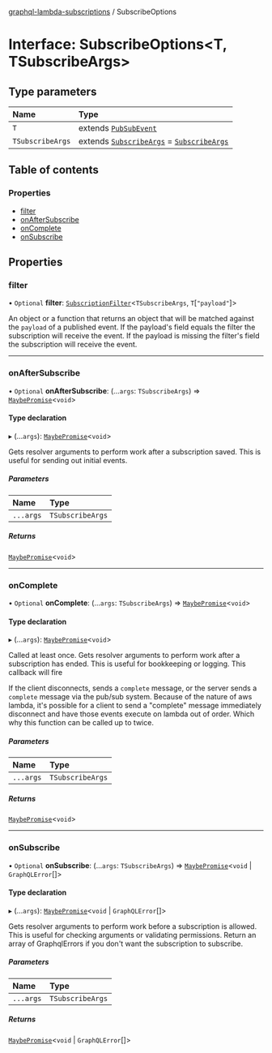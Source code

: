 [graphql-lambda-subscriptions](../README.md) / SubscribeOptions

# Interface: SubscribeOptions<T, TSubscribeArgs\>

## Type parameters

| Name | Type |
| :------ | :------ |
| `T` | extends [`PubSubEvent`](PubSubEvent.md) |
| `TSubscribeArgs` | extends [`SubscribeArgs`](../README.md#subscribeargs) = [`SubscribeArgs`](../README.md#subscribeargs) |

## Table of contents

### Properties

- [filter](SubscribeOptions.md#filter)
- [onAfterSubscribe](SubscribeOptions.md#onaftersubscribe)
- [onComplete](SubscribeOptions.md#oncomplete)
- [onSubscribe](SubscribeOptions.md#onsubscribe)

## Properties

### filter

• `Optional` **filter**: [`SubscriptionFilter`](../README.md#subscriptionfilter)<`TSubscribeArgs`, `T`[``"payload"``]\>

An object or a function that returns an object that will be matched against the `payload` of a published event. If the payload's field equals the filter the subscription will receive the event. If the payload is missing the filter's field the subscription will receive the event.

___

### onAfterSubscribe

• `Optional` **onAfterSubscribe**: (...`args`: `TSubscribeArgs`) => [`MaybePromise`](../README.md#maybepromise)<`void`\>

#### Type declaration

▸ (...`args`): [`MaybePromise`](../README.md#maybepromise)<`void`\>

Gets resolver arguments to perform work after a subscription saved. This is useful for sending out initial events.

##### Parameters

| Name | Type |
| :------ | :------ |
| `...args` | `TSubscribeArgs` |

##### Returns

[`MaybePromise`](../README.md#maybepromise)<`void`\>

___

### onComplete

• `Optional` **onComplete**: (...`args`: `TSubscribeArgs`) => [`MaybePromise`](../README.md#maybepromise)<`void`\>

#### Type declaration

▸ (...`args`): [`MaybePromise`](../README.md#maybepromise)<`void`\>

Called at least once. Gets resolver arguments to perform work after a subscription has ended. This is useful for bookkeeping or logging. This callback will fire

If the client disconnects, sends a `complete` message, or the server sends a `complete` message via the pub/sub system. Because of the nature of aws lambda, it's possible for a client to send a "complete" message immediately disconnect and have those events execute on lambda out of order. Which why this function can be called up to twice.

##### Parameters

| Name | Type |
| :------ | :------ |
| `...args` | `TSubscribeArgs` |

##### Returns

[`MaybePromise`](../README.md#maybepromise)<`void`\>

___

### onSubscribe

• `Optional` **onSubscribe**: (...`args`: `TSubscribeArgs`) => [`MaybePromise`](../README.md#maybepromise)<`void` \| `GraphQLError`[]\>

#### Type declaration

▸ (...`args`): [`MaybePromise`](../README.md#maybepromise)<`void` \| `GraphQLError`[]\>

Gets resolver arguments to perform work before a subscription is allowed. This is useful for checking arguments or
validating permissions. Return an array of GraphqlErrors if you don't want the subscription to subscribe.

##### Parameters

| Name | Type |
| :------ | :------ |
| `...args` | `TSubscribeArgs` |

##### Returns

[`MaybePromise`](../README.md#maybepromise)<`void` \| `GraphQLError`[]\>
